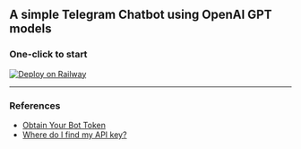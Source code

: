 A simple Telegram Chatbot using OpenAI GPT models
---

### One-click to start
[![Deploy on Railway](https://railway.app/button.svg)](https://railway.app/template/sNYhKQ?referralCode=IkBkb-)

---
### References
- [Obtain Your Bot Token](https://core.telegram.org/bots/tutorial#obtain-your-bot-token)
- [Where do I find my API key?](https://help.openai.com/en/articles/4936850-where-do-i-find-my-api-key)
